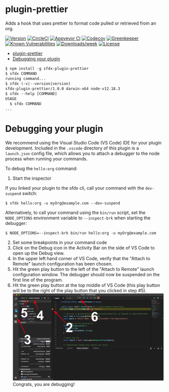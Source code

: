 # plugin-prettier

Adds a hook that uses prettier to format code pulled or retrieved from an org.

[![Version](https://img.shields.io/npm/v/sfdx-plugin-prettier.svg)](https://npmjs.org/package/sfdx-plugin-prettier)
[![CircleCI](https://circleci.com/gh/forcedotcom/sfdx-plugin-prettier/tree/master.svg?style=shield)](https://circleci.com/gh/forcedotcom/sfdx-plugin-prettier/tree/master)
[![Appveyor CI](https://ci.appveyor.com/api/projects/status/github/forcedotcomsfdx-/plugin-prettier?branch=master&svg=true)](https://ci.appveyor.com/project/herokusfdx-/plugin-prettier/branch/master)
[![Codecov](https://codecov.io/gh/forcedotcom/sfdx-plugin-prettier/branch/master/graph/badge.svg)](https://codecov.io/gh/forcedotcom/sfdx-plugin-prettier)
[![Greenkeeper](https://badges.greenkeeper.io/forcedotcom/sfdx-plugin-prettier.svg)](https://greenkeeper.io/)
[![Known Vulnerabilities](https://snyk.io/test/github/forcedotcom/sfdx-plugin-prettier/badge.svg)](https://snyk.io/test/github/forcedotcom/sfdx-plugin-prettier)
[![Downloads/week](https://img.shields.io/npm/dw/sfdx-plugin-prettier.svg)](https://npmjs.org/package/sfdx-plugin-prettier)
[![License](https://img.shields.io/npm/l/sfdx-plugin-prettier.svg)](https://github.com/forcedotcom/sfdx-plugin-prettier/blob/master/package.json)

<!-- toc -->
* [plugin-prettier](#plugin-prettier)
* [Debugging your plugin](#debugging-your-plugin)
<!-- tocstop -->
  <!-- install -->
  <!-- usage -->
```sh-session
$ npm install -g sfdx-plugin-prettier
$ sfdx COMMAND
running command...
$ sfdx (-v|--version|version)
sfdx-plugin-prettier/1.0.0 darwin-x64 node-v12.18.3
$ sfdx --help [COMMAND]
USAGE
  $ sfdx COMMAND
...
```
<!-- usagestop -->
<!-- commands -->

<!-- commandsstop -->
<!-- debugging-your-plugin -->

# Debugging your plugin

We recommend using the Visual Studio Code (VS Code) IDE for your plugin development. Included in the `.vscode` directory of this plugin is a `launch.json` config file, which allows you to attach a debugger to the node process when running your commands.

To debug the `hello:org` command:

1. Start the inspector

If you linked your plugin to the sfdx cli, call your command with the `dev-suspend` switch:

```sh-session
$ sfdx hello:org -u myOrg@example.com --dev-suspend
```

Alternatively, to call your command using the `bin/run` script, set the `NODE_OPTIONS` environment variable to `--inspect-brk` when starting the debugger:

```sh-session
$ NODE_OPTIONS=--inspect-brk bin/run hello:org -u myOrg@example.com
```

2. Set some breakpoints in your command code
3. Click on the Debug icon in the Activity Bar on the side of VS Code to open up the Debug view.
4. In the upper left hand corner of VS Code, verify that the "Attach to Remote" launch configuration has been chosen.
5. Hit the green play button to the left of the "Attach to Remote" launch configuration window. The debugger should now be suspended on the first line of the program.
6. Hit the green play button at the top middle of VS Code (this play button will be to the right of the play button that you clicked in step #5).
   <br><img src=".images/vscodeScreenshot.png" width="480" height="278"><br>
   Congrats, you are debugging!
